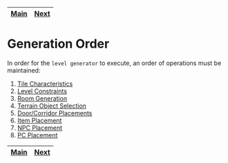 | [Main](../README.md) | [Next](tiles.md) |
| -------------------- | ---------------- |

# Generation Order

In order for the `level generator` to execute, an order of operations must be maintained:

1. [Tile Characteristics](tiles.md#tile-characteristics)
1. [Level Constraints](levels.md#level-constraints)
1. [Room Generation](rooms.md#room-generation)
1. [Terrain Object Selection](terrain.md#terrain-object-selection)
1. [Door/Corridor Placements](doors.md#doorcorridor-placements)
1. [Item Placement](items.md#item-placement)
1. [NPC Placement](npcs.md#npc-placement)
1. [PC Placement](players.md#pc-placement)

| [Main](../README.md) | [Next](tiles.md) |
| -------------------- | ---------------- |
